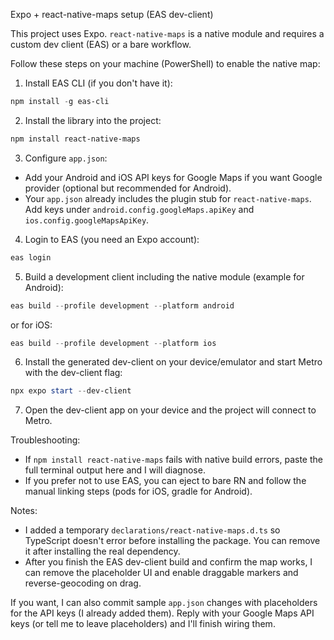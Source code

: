 Expo + react-native-maps setup (EAS dev-client)

This project uses Expo. `react-native-maps` is a native module and requires a custom dev client (EAS) or a bare workflow.

Follow these steps on your machine (PowerShell) to enable the native map:

1) Install EAS CLI (if you don't have it):

```powershell
npm install -g eas-cli
```

2) Install the library into the project:

```powershell
npm install react-native-maps
```

3) Configure `app.json`:

- Add your Android and iOS API keys for Google Maps if you want Google provider (optional but recommended for Android).
- Your `app.json` already includes the plugin stub for `react-native-maps`. Add keys under `android.config.googleMaps.apiKey` and `ios.config.googleMapsApiKey`.

4) Login to EAS (you need an Expo account):

```powershell
eas login
```

5) Build a development client including the native module (example for Android):

```powershell
eas build --profile development --platform android
```

or for iOS:

```powershell
eas build --profile development --platform ios
```

6) Install the generated dev-client on your device/emulator and start Metro with the dev-client flag:

```powershell
npx expo start --dev-client
```

7) Open the dev-client app on your device and the project will connect to Metro.

Troubleshooting:
- If `npm install react-native-maps` fails with native build errors, paste the full terminal output here and I will diagnose.
- If you prefer not to use EAS, you can eject to bare RN and follow the manual linking steps (pods for iOS, gradle for Android).

Notes:
- I added a temporary `declarations/react-native-maps.d.ts` so TypeScript doesn't error before installing the package. You can remove it after installing the real dependency.
- After you finish the EAS dev-client build and confirm the map works, I can remove the placeholder UI and enable draggable markers and reverse-geocoding on drag.

If you want, I can also commit sample `app.json` changes with placeholders for the API keys (I already added them). Reply with your Google Maps API keys (or tell me to leave placeholders) and I'll finish wiring them.
